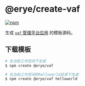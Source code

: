 # @erye/create-vaf

[![npm](https://img.shields.io/npm/v/@erye/create-vaf)](https://www.npmjs.com/package/@erye/create-vaf)

生成 [`vaf` 管理平台应用](https://www.npmjs.com/package/@erye/vaf) 的模板源码。

## 下载模板

```bash
# 在当前工作空间下生成
$ npm create @erye/vaf

# 在当前工作空间的helloworld目录下生成
$ npm create @erye/vaf helloworld
```
